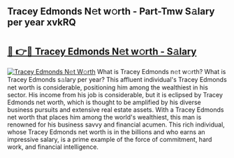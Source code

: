 ## Tracey Edmonds N𝚎t w𝚘rth - Part-Tmw S𝚊lary per year xvkRQ

# <h2><a href="http://gc4gmf.nevu.top/?p=Tracey+Edmonds">🔗 👉🔴 Tracey Edmonds N𝚎t w𝚘rth - S𝚊lary</a></h2>

[![Tracey Edmonds N𝚎t W𝚘rth](https://i.imgur.com/Oavwk0R.jpeg)](http://gc4gmf.nevu.top/?p=Tracey+Edmonds)
What is Tracey Edmonds n𝚎t w𝚘rth? What is Tracey Edmonds s𝚊lary per year?
This affluent individual's Tracey Edmonds net worth is considerable, positioning him among the wealthiest in his sector. His income from his job is considerable, but it is eclipsed by Tracey Edmonds net worth, which is thought to be amplified by his diverse business pursuits and extensive real estate assets. With a Tracey Edmonds net worth that places him among the world's wealthiest, this man is renowned for his business savvy and financial acumen. This rich individual, whose Tracey Edmonds net worth is in the billions and who earns an impressive salary, is a prime example of the force of commitment, hard work, and financial intelligence.
